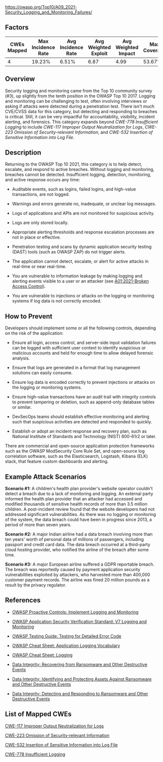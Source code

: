 https://owasp.org/Top10/A09_2021-Security_Logging_and_Monitoring_Failures/

## Factors

|CWEs Mapped|Max Incidence Rate|Avg Incidence Rate|Avg Weighted Exploit|Avg Weighted Impact|Max Coverage|Avg Coverage|Total Occurrences|Total CVEs|
|---|---|---|---|---|---|---|---|---|
|4|19.23%|6.51%|6.87|4.99|53.67%|39.97%|53,615|242|

## Overview

Security logging and monitoring came from the Top 10 community survey (#3), up slightly from the tenth position in the OWASP Top 10 2017. Logging and monitoring can be challenging to test, often involving interviews or asking if attacks were detected during a penetration test. There isn't much CVE/CVSS data for this category, but detecting and responding to breaches is critical. Still, it can be very impactful for accountability, visibility, incident alerting, and forensics. This category expands beyond _CWE-778 Insufficient Logging_ to include _CWE-117 Improper Output Neutralization for Logs_, _CWE-223 Omission of Security-relevant Information_, and _CWE-532_ _Insertion of Sensitive Information into Log File_.

## Description

Returning to the OWASP Top 10 2021, this category is to help detect, escalate, and respond to active breaches. Without logging and monitoring, breaches cannot be detected. Insufficient logging, detection, monitoring, and active response occurs any time:

- Auditable events, such as logins, failed logins, and high-value transactions, are not logged.
    
- Warnings and errors generate no, inadequate, or unclear log messages.
    
- Logs of applications and APIs are not monitored for suspicious activity.
    
- Logs are only stored locally.
    
- Appropriate alerting thresholds and response escalation processes are not in place or effective.
    
- Penetration testing and scans by dynamic application security testing (DAST) tools (such as OWASP ZAP) do not trigger alerts.
    
- The application cannot detect, escalate, or alert for active attacks in real-time or near real-time.
    
- You are vulnerable to information leakage by making logging and alerting events visible to a user or an attacker (see [A01:2021-Broken Access Control](https://owasp.org/Top10/A01_2021-Broken_Access_Control/)).
    
- You are vulnerable to injections or attacks on the logging or monitoring systems if log data is not correctly encoded.
    

## How to Prevent

Developers should implement some or all the following controls, depending on the risk of the application:

- Ensure all login, access control, and server-side input validation failures can be logged with sufficient user context to identify suspicious or malicious accounts and held for enough time to allow delayed forensic analysis.
    
- Ensure that logs are generated in a format that log management solutions can easily consume.
    
- Ensure log data is encoded correctly to prevent injections or attacks on the logging or monitoring systems.
    
- Ensure high-value transactions have an audit trail with integrity controls to prevent tampering or deletion, such as append-only database tables or similar.
    
- DevSecOps teams should establish effective monitoring and alerting such that suspicious activities are detected and responded to quickly.
    
- Establish or adopt an incident response and recovery plan, such as National Institute of Standards and Technology (NIST) 800-61r2 or later.
    

There are commercial and open-source application protection frameworks such as the OWASP ModSecurity Core Rule Set, and open-source log correlation software, such as the Elasticsearch, Logstash, Kibana (ELK) stack, that feature custom dashboards and alerting.

## Example Attack Scenarios

**Scenario #1:** A children's health plan provider's website operator couldn't detect a breach due to a lack of monitoring and logging. An external party informed the health plan provider that an attacker had accessed and modified thousands of sensitive health records of more than 3.5 million children. A post-incident review found that the website developers had not addressed significant vulnerabilities. As there was no logging or monitoring of the system, the data breach could have been in progress since 2013, a period of more than seven years.

**Scenario #2:** A major Indian airline had a data breach involving more than ten years' worth of personal data of millions of passengers, including passport and credit card data. The data breach occurred at a third-party cloud hosting provider, who notified the airline of the breach after some time.

**Scenario #3:** A major European airline suffered a GDPR reportable breach. The breach was reportedly caused by payment application security vulnerabilities exploited by attackers, who harvested more than 400,000 customer payment records. The airline was fined 20 million pounds as a result by the privacy regulator.

## References

- [OWASP Proactive Controls: Implement Logging and Monitoring](https://owasp.org/www-project-proactive-controls/v3/en/c9-security-logging.html)
    
- [OWASP Application Security Verification Standard: V7 Logging and Monitoring](https://owasp.org/www-project-application-security-verification-standard)
    
- [OWASP Testing Guide: Testing for Detailed Error Code](https://owasp.org/www-project-web-security-testing-guide/v41/4-Web_Application_Security_Testing/08-Testing_for_Error_Handling/01-Testing_for_Error_Code)
    
- [OWASP Cheat Sheet: Application Logging Vocabulary](https://cheatsheetseries.owasp.org/cheatsheets/Application_Logging_Vocabulary_Cheat_Sheet.html)
    
- [OWASP Cheat Sheet: Logging](https://cheatsheetseries.owasp.org/cheatsheets/Logging_Cheat_Sheet.html)
    
- [Data Integrity: Recovering from Ransomware and Other Destructive Events](https://csrc.nist.gov/publications/detail/sp/1800-11/final)
    
- [Data Integrity: Identifying and Protecting Assets Against Ransomware and Other Destructive Events](https://csrc.nist.gov/publications/detail/sp/1800-25/final)
    
- [Data Integrity: Detecting and Responding to Ransomware and Other Destructive Events](https://csrc.nist.gov/publications/detail/sp/1800-26/final)
    

## List of Mapped CWEs

[CWE-117 Improper Output Neutralization for Logs](https://cwe.mitre.org/data/definitions/117.html)

[CWE-223 Omission of Security-relevant Information](https://cwe.mitre.org/data/definitions/223.html)

[CWE-532 Insertion of Sensitive Information into Log File](https://cwe.mitre.org/data/definitions/532.html)

[CWE-778 Insufficient Logging](https://cwe.mitre.org/data/definitions/778.html)